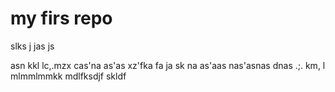 # my firs repo 
slks j
 jas
  js
   
   asn
   kkl
   lc,.mzx
    cas'na
     as'as
     xz'fka
     fa
     ja
     sk
     na
      as'aas
      nas'asnas
      dnas
   .;.
   km,
   l
   mlmmlmmkk
   mdlfksdjf
   skldf
   
